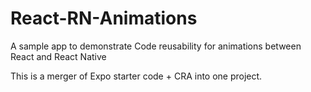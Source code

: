 # React-RN-Animations
A sample app to demonstrate Code reusability for animations between React and React Native

This is a merger of Expo starter code + CRA into one project.
